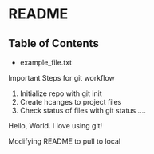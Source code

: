 # README #

## Table of Contents

- example_file.txt

Important Steps for git workflow

1. Initialize repo with git init
2. Create hcanges to project files
3. Check status of files with git status 
....

Hello, World. I love using git!


Modifying README to pull to local

